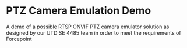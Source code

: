 # PTZ Camera Emulation Demo
A demo of a possible RTSP ONVIF PTZ camera emulator solution as designed by our UTD SE 4485 team in order to meet the requirements of Forcepoint
